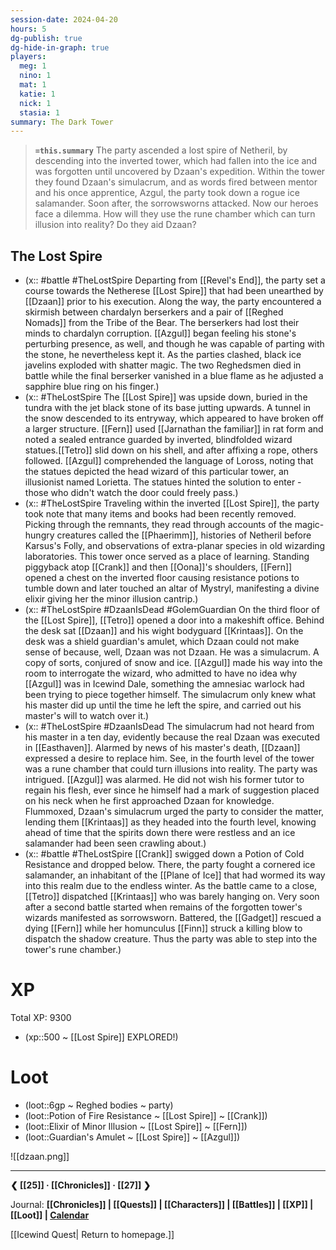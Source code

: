 ```yaml
---
session-date: 2024-04-20
hours: 5
dg-publish: true
dg-hide-in-graph: true
players:
  meg: 1
  nino: 1
  mat: 1
  katie: 1
  nick: 1
  stasia: 1
summary: The Dark Tower
---
```


> **`=this.summary`**
> The party ascended a lost spire of Netheril, by descending into the inverted tower, which had fallen into the ice and was forgotten until uncovered by Dzaan's expedition. Within the tower they found Dzaan's simulacrum, and as words fired between mentor and his once apprentice, Azgul, the party took down a rogue ice salamander. Soon after, the sorrowsworns attacked. Now our heroes face a dilemma. How will they use the rune chamber which can turn illusion into reality? Do they aid Dzaan?

## The Lost Spire
- (x:: #battle #TheLostSpire Departing from [[Revel's End]], the party set a course towards the Netherese [[Lost Spire]] that had been unearthed by [[Dzaan]] prior to his execution. Along the way, the party encountered a skirmish between chardalyn berserkers and a pair of [[Reghed Nomads]] from the Tribe of the Bear. The berserkers had lost their minds to chardalyn corruption. [[Azgul]] began feeling his stone's perturbing presence, as well, and though he was capable of parting with the stone, he nevertheless kept it. As the parties clashed, black ice javelins exploded with shatter magic. The two Reghedsmen died in battle while the final berserker vanished in a blue flame as he adjusted a sapphire blue ring on his finger.)
- (x:: #TheLostSpire The [[Lost Spire]] was upside down, buried in the tundra with the jet black stone of its base jutting upwards. A tunnel in the snow descended to its entryway, which appeared to have broken off a larger structure. [[Fern]] used [[Jarnathan the familiar]] in rat form and noted a sealed entrance guarded by inverted, blindfolded wizard statues.[[Tetro]] slid down on his shell, and after affixing a rope, others followed. [[Azgul]] comprehended the language of Loross, noting that the statues depicted the head wizard of this particular tower, an illusionist named Lorietta. The statues hinted the solution to enter - those who didn't watch the door could freely pass.)
- (x:: #TheLostSpire Traveling within the inverted [[Lost Spire]], the party took note that many items and books had been recently removed. Picking through the remnants, they read through accounts of the magic-hungry creatures called the [[Phaerimm]], histories of Netheril before Karsus's Folly, and observations of extra-planar species in old wizarding laboratories. This tower once served as a place of learning. Standing piggyback atop [[Crank]] and then [[Oona]]'s shoulders, [[Fern]] opened a chest on the inverted floor causing resistance potions to tumble down and later touched an altar of Mystryl, manifesting a divine elixir giving her the minor illusion cantrip.)
- (x:: #TheLostSpire #DzaanIsDead #GolemGuardian On the third floor of the [[Lost Spire]], [[Tetro]] opened a door into a makeshift office. Behind the desk sat [[Dzaan]] and his wight bodyguard [[Krintaas]]. On the desk was a shield guardian's amulet, which Dzaan could not make sense of because, well, Dzaan was not Dzaan. He was a simulacrum. A copy of sorts, conjured of snow and ice. [[Azgul]] made his way into the room to interrogate the wizard, who admitted to have no idea why [[Azgul]] was in Icewind Dale, something the amnesiac warlock had been trying to piece together himself. The simulacrum only knew what his master did up until the time he left the spire, and carried out his master's will to watch over it.)
- (x:: #TheLostSpire #DzaanIsDead The simulacrum had not heard from his master in a ten day, evidently because the real Dzaan was executed in [[Easthaven]]. Alarmed by news of his master's death, [[Dzaan]] expressed a desire to replace him. See, in the fourth level of the tower was a rune chamber that could turn illusions into reality. The party was intrigued. [[Azgul]] was alarmed. He did not wish his former tutor to regain his flesh, ever since he himself had a mark of suggestion placed on his neck when he first approached Dzaan for knowledge. Flummoxed, Dzaan's simulacrum urged the party to consider the matter, lending them [[Krintaas]] as they headed into the fourth level, knowing ahead of time that the spirits down there were restless and an ice salamander had been seen crawling about.)
- (x:: #battle #TheLostSpire [[Crank]] swigged down a Potion of Cold Resistance and dropped below. There, the party fought a cornered ice salamander, an inhabitant of the [[Plane of Ice]] that had wormed its way into this realm due to the endless winter. As the battle came to a close, [[Tetro]] dispatched [[Krintaas]] who was barely hanging on. Very soon after a second battle started when remains of the forgotten tower's wizards manifested as sorrowsworn. Battered, the [[Gadget]] rescued a dying [[Fern]] while her homunculus [[Finn]] struck a killing blow to dispatch the shadow creature. Thus the party was able to step into the tower's rune chamber.)

# XP
Total XP: 9300
- (xp::500 ~ [[Lost Spire]] EXPLORED!)

# Loot
- (loot::6gp ~ Reghed bodies ~ party)
- (loot::Potion of Fire Resistance ~ [[Lost Spire]] ~ [[Crank]])
- (loot::Elixir of Minor Illusion ~ [[Lost Spire]] ~ [[Fern]])
- (loot::Guardian's Amulet ~ [[Lost Spire]] ~ [[Azgul]])


![[dzaan.png]]

---
**❮ [[25]] · [[Chronicles]] ·  [[27]] ❯**

Journal: **[[Chronicles]] | [[Quests]] |  [[Characters]] | [[Battles]] | [[XP]] | [[Loot]] | [Calendar](https://app.fantasy-calendar.com/calendars/38f9e3f5098bac1f655a4fb4241f35eb)**

[[Icewind Quest| Return to homepage.]]